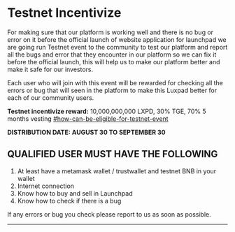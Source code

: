 # Testnet Incentivize

For making sure that our platform is working well and there is no bug or error on it before the official launch of website application for launchpad we are going run Testnet event to the community to test our platform and report all the bugs and error that they encounter in our platform so we can fix it before the official launch, this will help us to make our platform better and make it safe for our investors.

Each user who will join with this event will be rewarded for checking all the errors or bug that will seen in the platform to make this Luxpad better for each of our community users.

**Testnet incentivize reward:** 10,000,000,000 LXPD, 30% TGE, 70% 5 months vesting [#how-can-be-eligible-for-testnet-event](testnet-incentivize.md#how-can-be-eligible-for-testnet-event "mention")

**DISTRIBUTION DATE: AUGUST 30 TO SEPTEMBER 30**

## QUALIFIED USER MUST HAVE THE FOLLOWING

1. At least have a metamask wallet / trustwallet and testnet BNB in your wallet
2. Internet connection
3. Know how to buy and sell in Launchpad
4. Know how to check if there is a bug

If any errors or bug you check please report to us as soon as possible.

****
